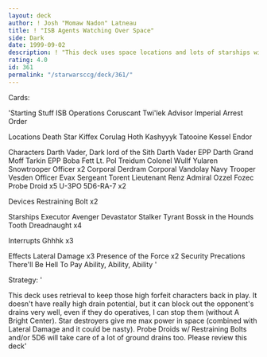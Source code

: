 ```yaml
---
layout: deck
author: ! Josh "Momaw Nadon" Latneau
title: ! "ISB Agents Watching Over Space"
side: Dark
date: 1999-09-02
description: ! "This deck uses space locations and lots of starships with high power to stop the rebel fleet dead in its tracks. Imperial Arrest Order is great, allowing your imperials to have really high power. Also, when you play space, it saves you from getting that E"
rating: 4.0
id: 361
permalink: "/starwarsccg/deck/361/"
---
```

Cards: 

'Starting Stuff
ISB Operations
Coruscant
Twi'lek Advisor
Imperial Arrest Order

Locations
Death Star
Kiffex
Corulag
Hoth
Kashyyyk
Tatooine
Kessel
Endor

Characters
Darth Vader, Dark lord of the Sith
Darth Vader
EPP Darth
Grand Moff Tarkin
EPP Boba Fett
Lt. Pol Treidum
Colonel Wullf Yularen
Snowtrooper Officer x2
Corporal Derdram
Corporal Vandolay
Navy Trooper Vesden
Officer Evax
Sergeant Torent
Lieutenant Renz
Admiral Ozzel
Fozec
Probe Droid x5
U-3PO
5D6-RA-7 x2

Devices
Restraining Bolt x2

Starships
Executor
Avenger
Devastator
Stalker
Tyrant
Bossk in the Hounds Tooth
Dreadnaught x4

Interrupts
Ghhhk x3

Effects
Lateral Damage x3
Presence of the Force x2
Security Precations
There'll Be Hell To Pay
Ability, Ability, Ability
'

Strategy: '

This deck uses retrieval to keep those high forfeit characters back in play. It doesn't have really high drain potential, but it can block out the opponent's drains very well, even if they do operatives, I can stop them (without A Bright Center). Star destroyers give me max power in space (combined with Lateral Damage and it could be nasty). Probe Droids w/ Restraining Bolts and/or 5D6 will take care of a lot of ground drains too. Please review this deck'
